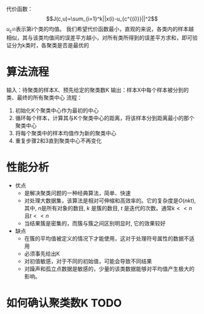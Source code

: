 代价函数：
$$J(c,u)=\sum_{i=1}^k||x(i)-u_{c^{(i)}}||^2$$
$u_{c^{(i)}}$表示第i个类的均值。
我们希望代价函数最小，直观的来说，各类内的样本越相似，其与该类均值间的误差平方越小，对所有类所得到的误差平方求和，即可验证分为k类时，各聚类是否是最优的

# 算法流程

输入：待聚类的样本X、预先给定的聚类数K
输出：样本X中每个样本被分到的类、最终的所有聚类中心
流程：
1. 初始化K个聚类中心作为最初的中心
2. 循环每个样本，计算其与K个聚类中心的距离，将该样本分到距离最小的那个聚类中心
3. 将每个聚类中的样本均值作为新的聚类中心
4. 重复步骤2和3直到聚类中心不再变化

# 性能分析
- 优点
  - 是解决聚类问题的一种经典算法，简单、快速
  - 对处理大数据集，该算法是相对可伸缩和高效率的。它的复杂度是$O(nkt)$,其中, $n$是所有对象的数目, $k$ 是簇的数目, $t$ 是迭代的次数。通常$k<<n$ 且$t<<n$
  - 当结果簇是密集的，而簇与簇之间区别明显时, 它的效果较好
- 缺点
  - 在簇的平均值被定义的情况下才能使用，这对于处理符号属性的数据不适用
  - 必须事先给出K
  - 对初值敏感，对于不同的初始值，可能会导致不同结果
  - 对躁声和孤立点数据是敏感的，少量的该类数据能够对平均值产生极大的影响。

# 如何确认聚类数K TODO